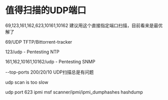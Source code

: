 # 值得扫描的UDP端口

69,123,161,162,623,10161,10162   建议用这个直接指定端口扫描，目前看来是最优解了

69/UDP TFTP/Bittorrent-tracker

123/udp - Pentesting NTP

161,162,10161,10162/udp - Pentesting SNMP

\--top-ports 200/20/10    UDP扫描总是有问题

udp scan is too slow

udp port 623    ipmi          msf scanner/ipmi/ipmi\_dumphashes hashdump
